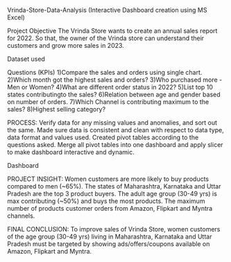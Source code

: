 Vrinda-Store-Data-Analysis (Interactive Dashboard creation using MS Excel)

Project Objective
The Vrinda Store wants to create an annual sales report for 2022. So that, the owner of the Vrinda store can understand their customers and grow more sales in 2023.

Dataset used



Questions (KPIs)
1)Compare the sales and orders using single chart.
2)Which month got the highest sales and orders?
3)Who purchased more - Men or Women?
4)What are different order status in 2022?
5)List top 10 states contributingto the sales?
6)Relation between age and gender based on number of orders.
7)Which Channel is contributing maximum to the sales?
8)Highest selling category?

PROCESS:
Verify data for any missing values and anomalies, and sort out the same.
Made sure data is consistent and clean with respect to data type, data format and values used.
Created pivot tables according to the questions asked.
Merge all pivot tables into one dashboard and apply slicer to make dashboard interactive and dynamic.


Dashboard


PROJECT INSIGHT:
Women customers are more likely to buy products compared to men (~65%).
The states of Maharashtra, Karnataka and Uttar Pradesh are the top 3 product buyers.
The adult age group (30-49 yrs) is max contributing (~50%) and buys the most products.
The maximum number of products customer orders from Amazon, Flipkart and Myntra channels.

FINAL CONCLUSION:
To improve sales of Vrinda Store, women customers of the age group (30-49 yrs) living in Maharashtra, Karnataka and Uttar Pradesh must be targeted by showing ads/offers/coupons available on Amazon, Flipkart and Myntra.
